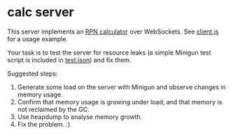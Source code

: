 # calc server

This server implements an [RPN calculator](https://en.wikipedia.org/wiki/Reverse_Polish_notation)
over WebSockets. See [client.js](client.js) for a usage example.

Your task is to test the server for resource leaks (a simple Minigun test script is
included in  [test.json](test.json)) and fix them.

Suggested steps:

1. Generate some load on the server with Minigun and observe changes in memory usage.
2. Confirm that memory usage is growing under load, and that memory is not reclaimed by the GC.
3. Use heapdump to analyse memory growth.
4. Fix the problem. :)
